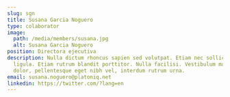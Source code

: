 ```yaml
---
slug: sgn
title: Susana Garcia Noguero
type: colaborator
image:
  path: /media/members/susana.jpg
  alt: Susana Garcia Noguero
position: Directora ejecutiva
description: Nulla dictum rhoncus sapien sed volutpat. Etiam nec sollicitudin
  ligula. Etiam rutrum blandit porttitor. Nulla facilisi. Vestibulum mauris
  dolor, pellentesque eget nibh vel, interdum rutrum urna.
email: susana.noguero@platoniq.net
linkedin: https://twitter.com/?lang=en
---
```

